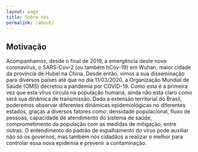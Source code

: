 ```yaml
---
layout: page
title: Sobre nós
permalink: /about/
---
```


## Motivação

Acompanhamos, desde o final de 2019,  a emergência deste novo coronavírus, o SARS-Cov-2 (ou também hCov-19) em Wuhan, maior cidade da província de Hubei na China. Desde então, vimos a sua disseminação para diversos países até que no dia 11/03/2020, a Organização Mundial de Saúde (OMS) decretou a pandemia por COVID-19. Como esta é a primeira vez que esta vírus circula na população humana, ainda não está claro como será sua dinâmica de transmissão. Dada a extensão territorial do Brasil, poderemos observar diferentes dinâmicas epidemiológicas no diferentes estados, graças a diversos fatores como: densidade populacional, fluxo de pessoas, capacidade de atendimento do sistema de saúde, comprometimento da população com as medidas de mitigação, entre outras. O entendimento do padrão de espalhamento do vírus pode auxiliar não só os governos, mas também nós cidadãos a realizar o melhor para controlar essa nova epidemia e prevenir a contaminação.
